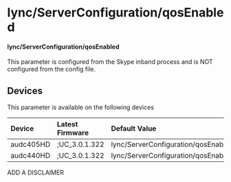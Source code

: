 ﻿---
description: lync/ServerConfiguration/qosEnabled
search:
    keywords: ['lync','ServerConfiguration','qosEnabled']
---

# lync/ServerConfiguration/qosEnabled

#### lync/ServerConfiguration/qosEnabled

This parameter is configured from the Skype inband process and is NOT configured from the config file.



## Devices
This parameter is available on the following devices

| Device | Latest Firmware | Default Value |
|:---|:---|:---|
| audc405HD | ;UC_3.0.1.322 | lync/ServerConfiguration/qosEnabled=0 
| audc440HD | ;UC_3.0.1.322 | lync/ServerConfiguration/qosEnabled=0 

ADD A DISCLAIMER
